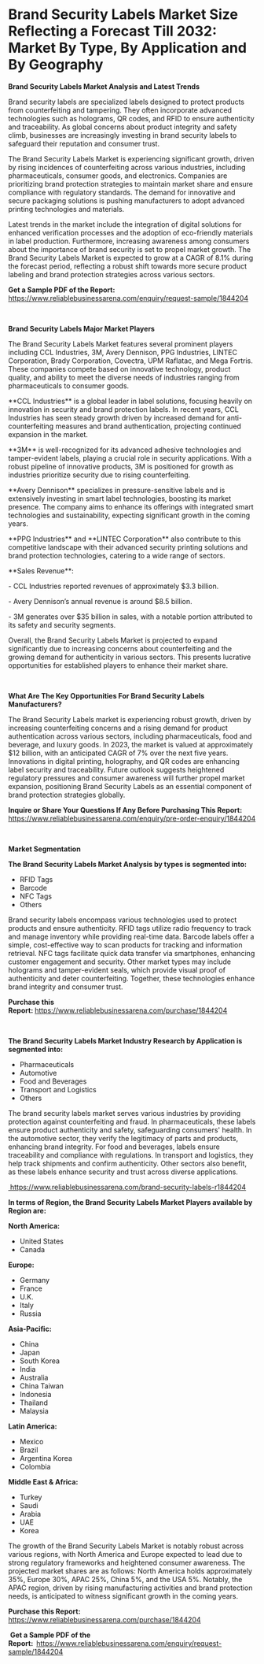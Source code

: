 <p><h1>Brand Security Labels Market Size Reflecting a Forecast Till 2032: Market By Type, By Application and By Geography</h1></p><p><strong>Brand Security Labels Market Analysis and Latest Trends</strong></p>
<p><p>Brand security labels are specialized labels designed to protect products from counterfeiting and tampering. They often incorporate advanced technologies such as holograms, QR codes, and RFID to ensure authenticity and traceability. As global concerns about product integrity and safety climb, businesses are increasingly investing in brand security labels to safeguard their reputation and consumer trust.</p><p>The Brand Security Labels Market is experiencing significant growth, driven by rising incidences of counterfeiting across various industries, including pharmaceuticals, consumer goods, and electronics. Companies are prioritizing brand protection strategies to maintain market share and ensure compliance with regulatory standards. The demand for innovative and secure packaging solutions is pushing manufacturers to adopt advanced printing technologies and materials.</p><p>Latest trends in the market include the integration of digital solutions for enhanced verification processes and the adoption of eco-friendly materials in label production. Furthermore, increasing awareness among consumers about the importance of brand security is set to propel market growth. The Brand Security Labels Market is expected to grow at a CAGR of 8.1% during the forecast period, reflecting a robust shift towards more secure product labeling and brand protection strategies across various sectors.</p></p>
<p><strong>Get a Sample PDF of the Report:&nbsp;</strong> <a href="https://www.reliablebusinessarena.com/enquiry/request-sample/1844204?utm_campaign=3313&utm_medium=2&utm_source=Github&utm_content=ia&utm_term=19042025&utm_id=brand-security-labels">https://www.reliablebusinessarena.com/enquiry/request-sample/1844204</a></p>
<p>&nbsp;</p>
<p><strong>Brand Security Labels Major Market Players</strong></p>
<p><p>The Brand Security Labels Market features several prominent players including CCL Industries, 3M, Avery Dennison, PPG Industries, LINTEC Corporation, Brady Corporation, Covectra, UPM Raflatac, and Mega Fortris. These companies compete based on innovative technology, product quality, and ability to meet the diverse needs of industries ranging from pharmaceuticals to consumer goods.</p><p>**CCL Industries** is a global leader in label solutions, focusing heavily on innovation in security and brand protection labels. In recent years, CCL Industries has seen steady growth driven by increased demand for anti-counterfeiting measures and brand authentication, projecting continued expansion in the market.</p><p>**3M** is well-recognized for its advanced adhesive technologies and tamper-evident labels, playing a crucial role in security applications. With a robust pipeline of innovative products, 3M is positioned for growth as industries prioritize security due to rising counterfeiting.</p><p>**Avery Dennison** specializes in pressure-sensitive labels and is extensively investing in smart label technologies, boosting its market presence. The company aims to enhance its offerings with integrated smart technologies and sustainability, expecting significant growth in the coming years.</p><p>**PPG Industries** and **LINTEC Corporation** also contribute to this competitive landscape with their advanced security printing solutions and brand protection technologies, catering to a wide range of sectors. </p><p>**Sales Revenue**: </p><p>- CCL Industries reported revenues of approximately $3.3 billion.</p><p>- Avery Dennison’s annual revenue is around $8.5 billion.</p><p>- 3M generates over $35 billion in sales, with a notable portion attributed to its safety and security segments.</p><p>Overall, the Brand Security Labels Market is projected to expand significantly due to increasing concerns about counterfeiting and the growing demand for authenticity in various sectors. This presents lucrative opportunities for established players to enhance their market share.</p></p>
<p>&nbsp;</p>
<p><strong>What Are The Key Opportunities For Brand Security Labels Manufacturers?</strong></p>
<p><p>The Brand Security Labels market is experiencing robust growth, driven by increasing counterfeiting concerns and a rising demand for product authentication across various sectors, including pharmaceuticals, food and beverage, and luxury goods. In 2023, the market is valued at approximately $12 billion, with an anticipated CAGR of 7% over the next five years. Innovations in digital printing, holography, and QR codes are enhancing label security and traceability. Future outlook suggests heightened regulatory pressures and consumer awareness will further propel market expansion, positioning Brand Security Labels as an essential component of brand protection strategies globally.</p></p>
<p><strong>Inquire or Share Your Questions If Any Before Purchasing This Report:</strong> <a href="https://www.reliablebusinessarena.com/enquiry/pre-order-enquiry/1844204?utm_campaign=3313&utm_medium=2&utm_source=Github&utm_content=ia&utm_term=19042025&utm_id=brand-security-labels">https://www.reliablebusinessarena.com/enquiry/pre-order-enquiry/1844204</a></p>
<p>&nbsp;</p>
<p><strong>Market Segmentation</strong></p>
<p><strong>The Brand Security Labels Market Analysis by types is segmented into:</strong></p>
<p><ul><li>RFID Tags</li><li>Barcode</li><li>NFC Tags</li><li>Others</li></ul></p>
<p><p>Brand security labels encompass various technologies used to protect products and ensure authenticity. RFID tags utilize radio frequency to track and manage inventory while providing real-time data. Barcode labels offer a simple, cost-effective way to scan products for tracking and information retrieval. NFC tags facilitate quick data transfer via smartphones, enhancing customer engagement and security. Other market types may include holograms and tamper-evident seals, which provide visual proof of authenticity and deter counterfeiting. Together, these technologies enhance brand integrity and consumer trust.</p></p>
<p><strong>Purchase this Report:&nbsp;</strong><a href="https://www.reliablebusinessarena.com/purchase/1844204?utm_campaign=3313&utm_medium=2&utm_source=Github&utm_content=ia&utm_term=19042025&utm_id=brand-security-labels">https://www.reliablebusinessarena.com/purchase/1844204</a></p>
<p>&nbsp;</p>
<p><strong>The Brand Security Labels Market Industry Research by Application is segmented into:</strong></p>
<p><ul><li>Pharmaceuticals</li><li>Automotive</li><li>Food and Beverages</li><li>Transport and Logistics</li><li>Others</li></ul></p>
<p><p>The brand security labels market serves various industries by providing protection against counterfeiting and fraud. In pharmaceuticals, these labels ensure product authenticity and safety, safeguarding consumers' health. In the automotive sector, they verify the legitimacy of parts and products, enhancing brand integrity. For food and beverages, labels ensure traceability and compliance with regulations. In transport and logistics, they help track shipments and confirm authenticity. Other sectors also benefit, as these labels enhance security and trust across diverse applications.</p></p>
<p><a href="https://www.reliablebusinessarena.com/brand-security-labels-r1844204?utm_campaign=3313&utm_medium=2&utm_source=Github&utm_content=ia&utm_term=19042025&utm_id=brand-security-labels">&nbsp;https://www.reliablebusinessarena.com/brand-security-labels-r1844204</a></p>
<p><strong>In terms of Region, the Brand Security Labels Market Players available by Region are:</strong></p>
<p>
    <p> <strong> North America: </strong>
        <ul>
            <li>United States</li>
            <li>Canada</li>
        </ul>
        </p> 
    <p> <strong> Europe: </strong>
        <ul>
            <li>Germany</li>
            <li>France</li>
            <li>U.K.</li>
            <li>Italy</li>
            <li>Russia</li>
        </ul>
        </p> 
    <p> <strong> Asia-Pacific: </strong>
        <ul>
            <li>China</li>
            <li>Japan</li>
            <li>South Korea</li>
            <li>India</li>
            <li>Australia</li>
            <li>China Taiwan</li>
            <li>Indonesia</li>
            <li>Thailand</li>
            <li>Malaysia</li>
        </ul>
        </p> 
    <p> <strong> Latin America: </strong>
        <ul>
            <li>Mexico</li>
            <li>Brazil</li>
            <li>Argentina Korea</li>
            <li>Colombia</li>
        </ul>
        </p> 
    <p> <strong> Middle East & Africa: </strong>
        <ul>
            <li>Turkey</li>
            <li>Saudi</li>
            <li>Arabia</li>
            <li>UAE</li>
            <li>Korea</li>
        </ul>
    </p>
    </p>
<p><p>The growth of the Brand Security Labels Market is notably robust across various regions, with North America and Europe expected to lead due to strong regulatory frameworks and heightened consumer awareness. The projected market shares are as follows: North America holds approximately 35%, Europe 30%, APAC 25%, China 5%, and the USA 5%. Notably, the APAC region, driven by rising manufacturing activities and brand protection needs, is anticipated to witness significant growth in the coming years.</p></p>
<p><strong>Purchase this Report: </strong><a href="https://www.reliablebusinessarena.com/purchase/1844204?utm_campaign=3313&utm_medium=2&utm_source=Github&utm_content=ia&utm_term=19042025&utm_id=brand-security-labels">https://www.reliablebusinessarena.com/purchase/1844204</a></p>
<p>&nbsp;<strong>Get a Sample PDF of the Report:&nbsp;&nbsp;</strong><a href="https://www.reliablebusinessarena.com/enquiry/request-sample/1844204?utm_campaign=3313&utm_medium=2&utm_source=Github&utm_content=ia&utm_term=19042025&utm_id=brand-security-labels">https://www.reliablebusinessarena.com/enquiry/request-sample/1844204</a></p>
<p><strong></strong></p>
<p><p></p><p></p><p></p></p>